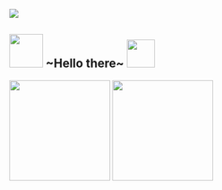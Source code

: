 <p> 
  <img
       src="https://64.media.tumblr.com/0569232f4be52322cd6b07a89bad52e2/e85bf08a2023e800-ef/s1280x1920/432c5a27e6f23aa87f1d233efb4503871157423f.jpg"
  >

</p>

<h2>
  <img height="60em" src="https://media.discordapp.net/attachments/487332107044257815/875041027063447592/PngItem_2304541.png?width=866&height=609"/>
    ~Hello there~
  <img height="50em" src="https://media.discordapp.net/attachments/487332107044257815/875041008516235324/obiwwa.png"/>
</h2> 

<div>
  <img height="180em" src="https://github-readme-stats.vercel.app/api?username=felipeThiga&show_icons=true&theme=dracula&title_color=03fc77&include_all_commits=true&count_private=true"/>
  <img height="180em" src="https://github-readme-stats.vercel.app/api/top-langs/?username=felipeThiga&layout=compact&title_color=03fc77&langs_count=7&theme=dracula"/>
</div>
 
